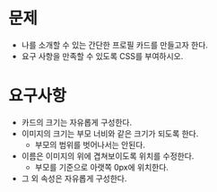# 문제
- 나를 소개할 수 있는 간단한 프로필 카드를 만들고자 한다.
- 요구 사항을 만족할 수 있도록 CSS를 부여하시오.
# 요구사항
- 카드의 크기는 자유롭게 구성한다.
- 이미지의 크기는 부모 너비와 같은 크기가 되도록 한다.
  - 부모의 범위를 벗어나서는 안된다.
- 이름은 이미지의 위에 겹쳐보이도록 위치를 수정한다.
  - 부모를 기준으로 아랫쪽 0px에 위치한다.
- 그 외 속성은 자유롭게 구성한다.
